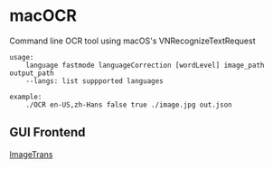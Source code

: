 # macOCR
Command line OCR tool using macOS's VNRecognizeTextRequest

```
usage:
    language fastmode languageCorrection [wordLevel] image_path output_path
    --langs: list suppported languages

example:
    ./OCR en-US,zh-Hans false true ./image.jpg out.json
```

## GUI Frontend

[ImageTrans](https://www.basiccat.org/imagetrans/)

